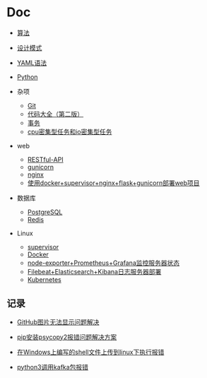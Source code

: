 # Doc

+ [算法](算法)

+ [设计模式](设计模式)

+ [YAML语法](YAML语法.md)

+ [Python](Python)

+ 杂项
  + [Git](Git.md)
  + [代码大全（第二版）](代码大全)
  + [事务](事务.md)
  + [cpu密集型任务和io密集型任务](cpu密集型任务和io密集型任务.md)

+ web
  + [RESTful-API](RESTful-API.md)
  + [gunicorn](gunicorn.md)
  + [nginx](nginx.md)
  + [使用docker+supervisor+nginx+flask+gunicorn部署web项目](使用docker+supervisor+nginx+flask+gunicorn部署web项目.md)

+ 数据库
  + [PostgreSQL](PostgreSQL)
  + [Redis](Redis)

+ Linux
  + [supervisor](supervisor.md)
  + [Docker](Docker)
  + [node-exporter+Prometheus+Grafana监控服务器状态](node-exporter+Prometheus+Grafana监控服务器状态)
  + [Filebeat+Elasticsearch+Kibana日志服务器部署](Filebeat+Elasticsearch+Kibana日志服务器部署)
  + [Kubernetes](Kubernetes)

## 记录

+ [GitHub图片无法显示问题解决](日常记录/GitHub图片无法显示问题解决.md)

+ [pip安装psycopy2报错问题解决方案](日常记录/pip安装psycopy2报错问题解决方案.md)

+ [在Windows上编写的shell文件上传到linux下执行报错](日常记录/在Windows上编写的shell文件上传到linux下执行报错.md)

+ [python3调用kafka包报错](日常记录/python3调用kafka包报错.md)
